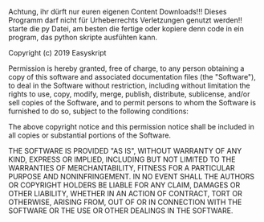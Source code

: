 Achtung, ihr dürft nur euren eigenen Content Downloads!!!
Dieses Programm darf nicht für Urheberrechts Verletzungen genutzt werden!!
starte die py Datei, am besten die fertige oder kopiere denn code in ein program,
das python skripte ausfühten kann.

Copyright (c) 2019 Easyskript

Permission is hereby granted, free of charge, to any person obtaining a copy
of this software and associated documentation files (the "Software"), to deal
in the Software without restriction, including without limitation the rights
to use, copy, modify, merge, publish, distribute, sublicense, and/or sell
copies of the Software, and to permit persons to whom the Software is
furnished to do so, subject to the following conditions:

The above copyright notice and this permission notice shall be included in all
copies or substantial portions of the Software.

THE SOFTWARE IS PROVIDED "AS IS", WITHOUT WARRANTY OF ANY KIND, EXPRESS OR
IMPLIED, INCLUDING BUT NOT LIMITED TO THE WARRANTIES OF MERCHANTABILITY,
FITNESS FOR A PARTICULAR PURPOSE AND NONINFRINGEMENT. IN NO EVENT SHALL THE
AUTHORS OR COPYRIGHT HOLDERS BE LIABLE FOR ANY CLAIM, DAMAGES OR OTHER
LIABILITY, WHETHER IN AN ACTION OF CONTRACT, TORT OR OTHERWISE, ARISING FROM,
OUT OF OR IN CONNECTION WITH THE SOFTWARE OR THE USE OR OTHER DEALINGS IN THE
SOFTWARE.

